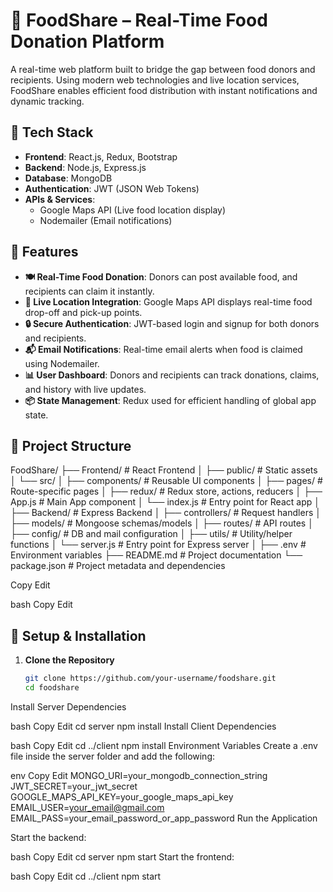 # 🍱 FoodShare – Real-Time Food Donation Platform

A real-time web platform built to bridge the gap between food donors and recipients. Using modern web technologies and live location services, FoodShare enables efficient food distribution with instant notifications and dynamic tracking.

## 🔗 Tech Stack

- **Frontend**: React.js, Redux, Bootstrap
- **Backend**: Node.js, Express.js
- **Database**: MongoDB
- **Authentication**: JWT (JSON Web Tokens)
- **APIs & Services**:
  - Google Maps API (Live food location display)
  - Nodemailer (Email notifications)

## 🚀 Features

- **🍽 Real-Time Food Donation**: Donors can post available food, and recipients can claim it instantly.
- **📍 Live Location Integration**: Google Maps API displays real-time food drop-off and pick-up points.
- **🔒 Secure Authentication**: JWT-based login and signup for both donors and recipients.
- **📬 Email Notifications**: Real-time email alerts when food is claimed using Nodemailer.
- **📊 User Dashboard**: Donors and recipients can track donations, claims, and history with live updates.
- **📦 State Management**: Redux used for efficient handling of global app state.

## 📁 Project Structure

FoodShare/ ├── Frontend/ # React Frontend │ ├── public/ # Static assets │ └── src/ │ ├── components/ # Reusable UI components │ ├── pages/ # Route-specific pages │ ├── redux/ # Redux store, actions, reducers │ ├── App.js # Main App component │ └── index.js # Entry point for React app │ ├── Backend/ # Express Backend │ ├── controllers/ # Request handlers │ ├── models/ # Mongoose schemas/models │ ├── routes/ # API routes │ ├── config/ # DB and mail configuration │ ├── utils/ # Utility/helper functions │ └── server.js # Entry point for Express server │ ├── .env # Environment variables ├── README.md # Project documentation └── package.json # Project metadata and dependencies

Copy
Edit


bash
Copy
Edit

## 🔧 Setup & Installation

1. **Clone the Repository**
   ```bash
   git clone https://github.com/your-username/foodshare.git
   cd foodshare
Install Server Dependencies

bash
Copy
Edit
cd server
npm install
Install Client Dependencies

bash
Copy
Edit
cd ../client
npm install
Environment Variables Create a .env file inside the server folder and add the following:

env
Copy
Edit
MONGO_URI=your_mongodb_connection_string
JWT_SECRET=your_jwt_secret
GOOGLE_MAPS_API_KEY=your_google_maps_api_key
EMAIL_USER=your_email@gmail.com
EMAIL_PASS=your_email_password_or_app_password
Run the Application

Start the backend:

bash
Copy
Edit
cd server
npm start
Start the frontend:

bash
Copy
Edit
cd ../client
npm start
